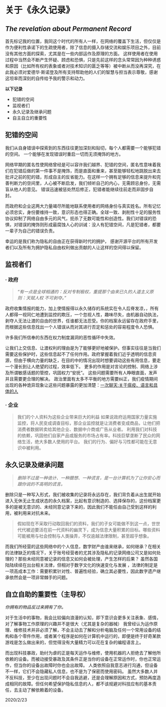 # 关于《永久记录》 #

## *The revelation about Permanent Record* ##
首先标记我的位置，我同这个时代的所有人一样，在网络的覆盖下生活，但仅仅是作为便利性承诺下的生疏使用者，除了信息的摄入存储交流和娱乐项目之外，目前没有其他方面的探索，尤其是在一些内部运作及原理的方面。 这样使用者在使用过程中当然会不断产生怀疑、顾虑和恐惧，只是先前这样的念头常常因为种种诱惑和原因（比如所有权的表象或者对技术知识的匮乏等等）被中断从而没再深究，在此我必须对爱德华·斯诺登及所有支持帮助他的人们的智慧与担当表示尊敬，感谢这坦率而深刻的自传给予我的警示和动力。

 **以下记录** 

- 犯错的空间
- 监视者们
- 永久记录及继承问题
- 自主自立的重要性



## 犯错的空间 ##

我们从自身错误中探索到的东西往往更加深刻和贴切，每个人都需要一个能够犯错的空间。
一个能够在发现错误时重启一切而无须掩饰的地方。

网络早期的匿名性使网络曾经是可以容许我们越界、犯错的空间，匿名性意味着我们在犯错后做的第一件事不是掩饰，而是直面和重来，甚至能够轻松地跳脱出来去批评之前的犯的错，形成自主的反省能力。在这样一个拥有足够的信息来提升和完善判断力的空间里，人心被不断启发，我们倾听自己的内心，无需顾忌身份，无需盲从他人的意见。 错误迅速被惩处然后修正，犯错者能继续往前走而非固步自封。

而政府和企业这两大力量竭尽所能地联系使用者的网络身份与真实姓名。所有记忆必须忠实，身份要维持一致，意识形态也得正确。全球一致、剥削性十足的服务性协议抑制了网络自由多元的风气，扼杀了无数可能性和创造性。我们对错误的恐惧，对错误的掩饰则形成最腐蚀人心的训诫：没人有犯错空间，凡是犯错者，都要一辈子为自己的错误负责。

幸运的是我们称为隐私的自由正在获得新时代的拥护，
感谢开源平台的所有开发者们以及所有为拥护隐私自由权利做出贡献的人让这样的空间得以保留。


## 监视者们 ##


### · 政府 ###

>*“有一点是全球相通的：反对专制极权，重提那个由来已久的人道主义原则：天赋人权 不可剥夺。”*

政府收集情报的能力，加上使情报得以永久储存的系统实在令人后脊发凉，，所有人都得一视同仁地遭到监控的欺压，一个忽视人性，趣味尽失，由机器自动执法，剥夺人无法让渡的自由的世界，任谁都无法忍受。你的档案永远留存在政府手里，而根据这些信息找出一个人错误从而对其进行否定和惩处的容易程度令人恐惧。

许多我们所信奉的东西在权力制度漏洞的恶性循环中失效。

让我们上交信息、让渡权利的理由是为了能够更好地被保护。但事实往往是当我们需要这些保护时，这些信息起不了任何作用。政府掌握着我们近乎透明的信息资源，但由于横向力量的缺乏，在目的中的情况出现时想要调动这些有用信息，要走一个漫长到让人绝望的过程，效率低下。 更多的作用是对言论的控制、网络上涉及所谓敏感话题的管控，巩固权力“安抚”。
这些问题需要所有人睁眼直面，发声并且需要更合理的解决。
政治里面有太多不平衡的地方需要纠正，我们疫情期间出现的各种诡异现象让这些问题暴露的更加清楚：[一次聊天:关于瘟疫、语言和具体的人](http://www.surplusvalue.club/luoxin)
### · 企业 ###
>我们的个人资料为这些企业带来巨大的利益
如果说政府运用国家力量实施监控，将人民变成调查目标，那企业监控就是让消费者变成商品，让他们把消费者数据转卖给其他企业、数据中介商或广告从业者。
利用我们对科技的依赖，巩固他们自家产品或服务的市场占有率。科技巨擘垄断了民众的网络生活，绝大多数人使用的平台。 
我们的行为、偏好与习性都可能在无意识中被利用。


## 永久记录及继承问题 ##
>*删除不过是一种诡计、一种臆想、一种谎言，是一台计算机为了让你安心而跟你说的不高明的谎言。*

删除只是一种写入形式，我们被收集的记录将永远存在，我们背负着从出生就开始进入无休无止生成状态的永久档案，比起有意识制造的、选择保存的，这份档案更多的是被无意识的、未经同意记录下来的，因此我们不能任由自己受到这样的利用，被利用来对抗未来。
>假如现在不采取行动取回我们的资料，我们的子女可能做不到这一点，世世代代被迫要活在前一代资料的幽灵下，成为信息大量积累的目标。哪些资料可能被用与社会控制与人类操弄，不仅逾越法律限制，甚至超乎想象。

而我们所经营的这些网络中的个人信息，数字财产由谁来继承，如何继承？在相关的法律缺乏的情况下，关于账号经营者的尤其涉及隐私的记录网络公司又是如何处理的？那些未经同意被记录的信息又如何会被处理，产生怎样的后果？ 虽然各国陆陆续续在出台相关法律，但相对于数字文化的快速变化与发展 ，法律的制定是一项高成本工作：需要积累针对性、普遍性经验，确立其必要性，因此数字遗产继承依然会是一项非常棘手的问题。


## 自立自助的重要性（主导权） ##
*你拥有的物品反过来拥有了你。*

对于生活中的事物，我会比较偏向浪漫的认知，即下意识会更多关注表象、感情，对了解事物工作原理的兴趣并不是很大（尤其是复杂的器械）
我曾经认为运作原理、维修技术并非必须了解，不会主动去了解和分析电脑及任何一个常用设备的结构和各个零件作用，或者某个程序是如何在计算机中运行的，即便是终于好奇某款游戏是怎么做出来的，但觉得没有大量精力可以花在复杂的编程语言上。 

而出现科技暴政，助纣为虐的正是每天运作与维修，使用机器的人拒绝去了解他所依赖的设备。而被动接受暴政及其条件正是当你的设备在正常运作时，你也正常运作，但当你的设备出故障时你也会出故障。
人类依照自我意志进行沟通，但设备不一样，它们不会隐藏私人信息，也不是为了保密而使用密码。
虽然大多数人并不反科技，至少在出现问题时不会自我逃避，还是会理解原因和方式，预防再度造成相同的故障。但任何希望保护隐私信息的人，都不该规避对科技应有的基本责任，去主动了解依赖着的设备。


2020/2/23








